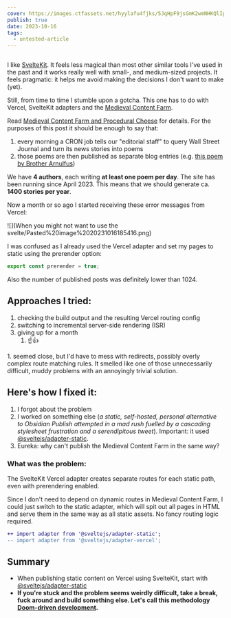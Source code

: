```yaml
---
cover: https://images.ctfassets.net/hyylafu4fjks/5JqHpF9jsGmK2wmNHKQlIp/346383a29dc0cec6ef445e87d7079ccb/Untitled_Artwork_87.png
publish: true
date: 2023-10-16
tags:
  - untested-article
---
```

<img src="https://www.potato.horse/_next/image?url=https%3A%2F%2Fimages.ctfassets.net%2Fhyylafu4fjks%2F5JqHpF9jsGmK2wmNHKQlIp%2F346383a29dc0cec6ef445e87d7079ccb%2FUntitled_Artwork_87.png&w=2048&q=75" alt="">

I like [SvelteKit](https://kit.svelte.dev/docs/adapters). It feels less magical than most other similar tools I've used in the past and it works really well with small-, and medium-sized projects. It feels pragmatic: it helps me avoid making the decisions I don't want to make (yet).

Still, from time to time I stumble upon a gotcha. This one has to do with Vercel, SvelteKit adapters and the [Medieval Content Farm](https://tidings.potato.horse).

Read [Medieval Content Farm and Procedural Cheese](<../Medieval Content Farm and Procedural Cheese>) for details. For the purposes of this post it should be enough to say that:

1. every morning a CRON job tells our "editorial staff" to query Wall Street Journal and turn its news stories into poems
2. those poems are then published as separate blog entries (e.g. [this poem by Brother Arnulfus](https://tidings.potato.horse/2023-06-17/arnulfus))

We have **4 authors**, each writing **at least one poem per day**. The site has been running since April 2023. This means that we should generate ca. **1400 stories per year**.

Now a month or so ago I started receiving these error messages from Vercel:

![](When you might not want to use the svelte/Pasted%20image%2020231016185416.png)

I was confused as I already used the Vercel adapter and set my pages to static using the prerender option:

```typescript
export const prerender = true;
```

Also the number of published posts was definitely lower than 1024.

## Approaches I tried:

1. checking the build output and the resulting Vercel routing config
2. switching to incremental server-side rendering (ISR)
3. giving up for a month
	1. ☝️👍

1\. seemed close, but I'd have to mess with redirects, possibly overly complex route matching rules. It smelled like one of those unnecessarily difficult, muddy problems with an annoyingly trivial solution.

## Here's how I fixed it:

1. I forgot about the problem
2. I worked on something else (*a static, self-hosted, personal alternative to Obsidian Publish attempted in a mad rush fuelled by a cascading stylesheet frustration and a serendipitous tweet*). Important: it used [@sveltejs/adapter-static](https://www.npmjs.com/package/@sveltejs/adapter-static).
3. Eureka: why can't publish the Medieval Content Farm in the same way?

### What was the problem:

The SvelteKit Vercel adapter creates separate routes for each static path, even with prerendering enabled.

Since I don't need to depend on dynamic routes in Medieval Content Farm, I could just switch to the static adapter, which will spit out all pages in HTML and serve them in the same way as all static assets. No fancy routing logic required.

```diff
++ import adapter from '@sveltejs/adapter-static';
-- import adapter from '@sveltejs/adapter-vercel';
```

## Summary

- When publishing static content on Vercel using SvelteKit, start with [@sveltejs/adapter-static](https://kit.svelte.dev/docs/adapter-static)
- **If you're stuck and the problem seems weirdly difficult, take a break, fuck around and build something else. Let's call this methodology [Doom-driven development](<../Doom-driven development>).**

